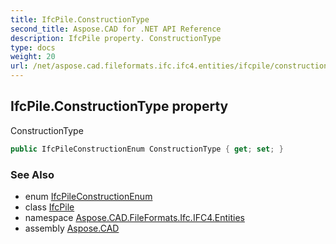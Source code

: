 ```yaml
---
title: IfcPile.ConstructionType
second_title: Aspose.CAD for .NET API Reference
description: IfcPile property. ConstructionType
type: docs
weight: 20
url: /net/aspose.cad.fileformats.ifc.ifc4.entities/ifcpile/constructiontype/
---
```

## IfcPile.ConstructionType property

ConstructionType

```csharp
public IfcPileConstructionEnum ConstructionType { get; set; }
```

### See Also

* enum [IfcPileConstructionEnum](../../../aspose.cad.fileformats.ifc.ifc4.types/ifcpileconstructionenum/)
* class [IfcPile](../)
* namespace [Aspose.CAD.FileFormats.Ifc.IFC4.Entities](../../ifcpile/)
* assembly [Aspose.CAD](../../../)


